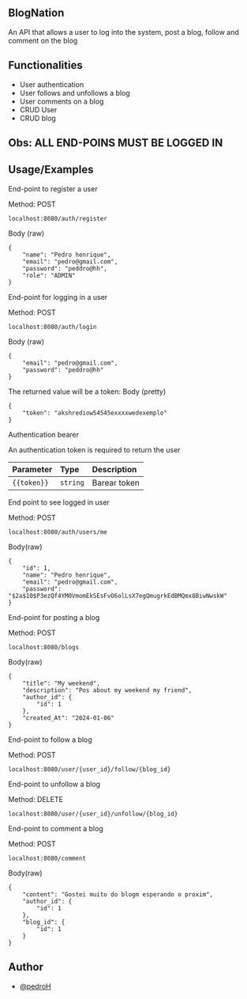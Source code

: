 ## BlogNation
An API that allows a user to log into the system, post a blog, follow and comment on the blog

## Functionalities
- User authentication
- User follows and unfollows a blog
- User comments on a blog
- CRUD User
- CRUD blog

## Obs: ALL END-POINS MUST BE LOGGED IN

## Usage/Examples
End-point to register a user 

Method: POST
```
localhost:8080/auth/register
```
Body (raw)
```
{
    "name": "Pedro henrique",
    "email": "pedro@gmail.com",
    "password": "peddro@hh",
    "role": "ADMIN"
}
```
End-point for logging in a user

Method: POST
```
localhost:8080/auth/login
```
Body (raw)
```
{
    "email": "pedro@gmail.com",
    "password": "peddro@hh"
}
```
The returned value will be a token: 
Body (pretty)
```
{
    "token": "akshrediow54545exxxxwedexemplo"
}
```

Authentication bearer

An authentication token is required to return the user

| Parameter   | Type       | Description  |
| :---------- | :--------- |:-------------|
| `{{token}}` | `string` | Barear token |

End point to see logged in user

Method: POST
```
localhost:8080/auth/users/me
```
Body(raw)
```
{
    "id": 1,
    "name": "Pedro henrique",
    "email": "pedro@gmail.com",
    "password": "$2a$10$P3ezQf4YM0VmomEkSEsFvO6olLsX7egQmugrkEdBMQmx8BiwNwskW"
}
```

End-point for posting a blog

Method: POST
```
localhost:8080/blogs
```
Body(raw)
```
{
    "title": "My weekend",
    "description": "Pos about my weekend my friend",
    "author_id": {
        "id": 1 
    },
    "created_At": "2024-01-06"
}
```
End-point to follow a blog

Method: POST
```
localhost:8080/user/{user_id}/follow/{blog_id}
```

End-point to unfollow a blog

Method: DELETE
```
localhost:8080/user/{user_id}/unfollow/{blog_id}
```
End-point to comment a blog

Method: POST
```
localhost:8080/comment
```

Body(raw)
```
{
    "content": "Gostei muito do blogm esperando o proxim",
    "author_id": {
        "id": 1
    },
    "blog_id": {
        "id": 1
    }
}
```

## Author
- [@pedroH](https://github.com/Pedrohss2)








